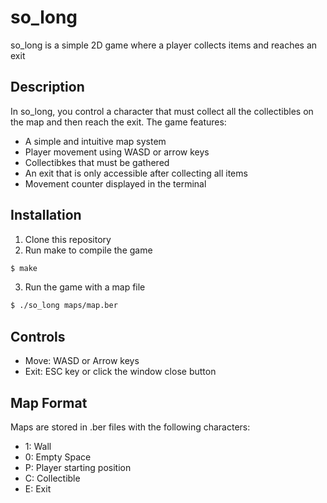 # so_long

so_long is a simple 2D game where a player collects items and reaches an exit

## Description
In so_long, you control a character that must collect all the collectibles on the map and then reach the exit. The game features:

- A simple and intuitive map system
- Player movement using WASD or arrow keys
- Collectibkes that must be gathered
- An exit that is only accessible after collecting all items
- Movement counter displayed in the terminal

## Installation
1. Clone this repository
2. Run make to compile the game
```bash
$ make
```
3. Run the game with a map file
```bash
$ ./so_long maps/map.ber
```

## Controls
- Move: WASD or Arrow keys
- Exit: ESC key or click the window close button

## Map Format
Maps are stored in .ber files with the following characters:
- 1: Wall
- 0: Empty Space
- P: Player starting position
- C: Collectible
- E: Exit 

